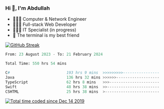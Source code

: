 <h3>Hi 👋, I'm Abdullah</h3>

- 👷🏼‍♂️ Computer & Network Engineer
- 👨🏻‍💻 Full-stack Web Developer
- 👨🏻‍💻 IT Specialist (in progress)
- 🖤 The terminal is my best friend

[![GitHub Streak](https://streak-stats.demolab.com?user=al3bad&theme=transparent&date_format=j%20M%5B%20Y%5D)](https://git.io/streak-stats)

<!--START_SECTION:waka-->

```python
From: 23 August 2023 - To: 21 February 2024

Total Time: 550 hrs 54 mins

C#                         193 hrs 9 mins  >>>>>>>>>----------------   34.78 %
Java                       136 hrs 32 mins >>>>>>-------------------   24.59 %
TypeScript                 62 hrs 8 mins   >>>----------------------   11.19 %
Swift                      48 hrs 38 mins  >>-----------------------   08.76 %
CSHTML                     25 hrs 38 mins  >------------------------   04.62 %
```

<!--END_SECTION:waka-->

<p>
  <a href="https://wakatime.com/@ce2a2aac-0d6b-4d65-b864-8a4bcaf12967"><img src="https://wakatime.com/badge/user/ce2a2aac-0d6b-4d65-b864-8a4bcaf12967.svg" alt="Total time coded since Dec 14 2019" /></a>
</p>
